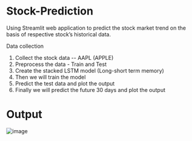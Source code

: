 # Stock-Prediction
Using Streamlit web application to predict the stock market trend on the basis of respective stock’s historical data.

Data collection

1. Collect the stock data -- AAPL (APPLE)
2. Preprocess the data - Train and Test
3. Create the stacked LSTM model (Long-short term memory)
4. Then we will train the model 
5. Predict the test data and plot the output
6. Finally we will predict the future 30 days and plot the output

# Output

![image](https://user-images.githubusercontent.com/94882888/207836758-c66a2af7-5c1e-4af4-b023-bfa8c7a08ba8.png)

